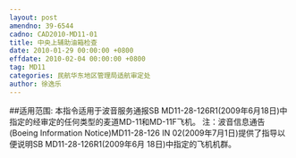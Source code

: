 ```yaml
---
layout: post
amendno: 39-6544
cadno: CAD2010-MD11-01
title: 中央上辅助油箱检查
date: 2010-01-29 00:00:00 +0800
effdate: 2010-02-04 00:00:00 +0800
tag: MD11
categories: 民航华东地区管理局适航审定处
author: 徐逸乐
---
```


##适用范围:
本指令适用于波音服务通报SB MD11-28-126R1(2009年6月18日)中指定的经审定的任何类型的麦道MD-11和MD-11F飞机。
注：波音信息通告(Boeing Information Notice)MD11-28-126 IN 02(2009年7月1日)提供了指导以便说明SB MD11-28-126R1(2009年6月 18日)中指定的飞机机群。

